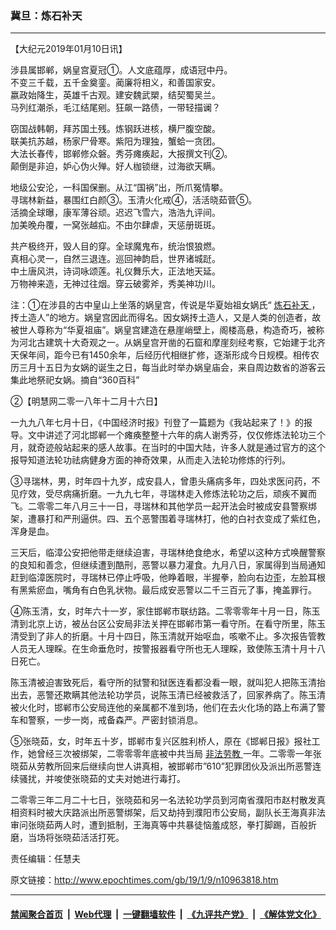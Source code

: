 ### 冀旦：炼石补天
------------------------

<p>
 【大纪元2019年01月10日讯】
</p>
<p>
 涉县属邯郸，娲皇宫夏冠①。人文底蕴厚，成语冠中丹。
 <br/>
 不变三千载，五千金奠銮。蔺廉将相义，和善国家安。
 <br/>
 嬴政始降生，英雄千古观。建安魏武槊，结契蜀吴兰。
 <br/>
 马列红潮杀，毛江结尾剜。狂飙一路债，一带轻描谰？
</p>
<p>
 窃国战韩朝，拜苏国土残。炼钢跃进核，横尸腹空酸。
 <br/>
 联美抗苏越，杨家尸骨寒。紫阳为理独，蟹蛤一贪团。
 <br/>
 大法长春传，邯郸修众磐。秀芬瘫痪起，大报撰文刊②。
 <br/>
 颠倒是非迫，妒心伪火殚。好人枷锁继，过海欲天瞒。
</p>
<p>
 地级公安沦，一科国保删。从江“国祸”出，所爪冤情攀。
 <br/>
 寻瑞林新益，暴围红白颜③。玉清火化戒④，活活晓茹菅⑤。
 <br/>
 活摘全球曝，康军薄谷顽。迟迟飞雪六，浩浩九评间。
 <br/>
 加美晚舟覆，一窝张越疝。不由尔肆虐，天惩册斑斑。
</p>
<p>
 共产极终开，毁人目的穿。全球魔鬼布，统治恨狼燃。
 <br/>
 真相心灵一，自然三退连。巡回神韵启，世界诸城跹。
 <br/>
 中土唐风洪，诗词咏颂莲。礼仪舞乐大，正法地天延。
 <br/>
 万物神来造，无神过往烟。穿云破雾斧，秀美神功川。
</p>
<p>
 注：①在涉县的古中皇山上坐落的娲皇宫，传说是华夏始祖女娲氏“
 <a href="http://www.epochtimes.com/gb/tag/%E7%82%BC%E7%9F%B3%E8%A1%A5%E5%A4%A9.html">
  炼石补天
 </a>
 ，抟土造人”的地方。娲皇宫因此而得名。因女娲抟土造人，又是人类的创造者，故被世人尊称为“华夏祖庙”。娲皇宫建造在悬崖峭壁上，阁楼高悬，构造奇巧，被称为河北古建筑十大奇观之一。从娲皇宫开凿的石窟和摩崖刻经考察，它始建于北齐天保年间，距今已有1450余年，后经历代相继扩修，逐渐形成今日规模。相传农历三月十五日为女娲的诞生之日，每当此时举办娲皇庙会，来自周边数省的游客云集此地祭祀女娲。摘自“360百科”
</p>
<p>
 ②【明慧网二零一八年十二月十六日】
</p>
<p>
 一九九八年七月十日，《中国经济时报》刊登了一篇题为《我站起来了！》的报导。文中讲述了河北邯郸一个瘫痪整整十六年的病人谢秀芬，仅仅修炼法轮功三个月，就奇迹般站起来的感人故事。在当时的中国大陆，许多人就是通过官方的这个报导知道法轮功祛病健身方面的神奇效果，从而走入法轮功修炼的行列。
</p>
<p>
 ③寻瑞林，男，时年四十九岁，成安县人，曾患头痛病多年，四处求医问药，不见疗效，受尽病痛折磨。一九九七年，寻瑞林走入修炼法轮功之后，顽疾不翼而飞。二零零二年八月三十一日，寻瑞林和其他学员一起开法会时被成安县警察绑架，遭暴打和严刑逼供。四、五个恶警围着寻瑞林打，他的白衬衣变成了紫红色，浑身是血。
</p>
<p>
 三天后，临漳公安把他带走继续迫害，寻瑞林绝食绝水，希望以这种方式唤醒警察的良知和善念，但继续遭到酷刑，恶警以暴力灌食。九月八日，家属得到当局通知赶到临漳医院时，寻瑞林已停止呼吸，他睁着眼，半握拳，脸向右边歪，左脸耳根有黑紫瘀血，嘴角有白色乳状物。最后成安恶警以二千三百元了事，掩盖罪行。
</p>
<p>
 ④陈玉清，女，时年六十一岁，家住邯郸市联纺路。二零零零年十月一日，陈玉清到北京上访，被丛台区公安局非法关押在邯郸市第一看守所。在看守所里，陈玉清受到了非人的折磨。十月十四日，陈玉清就开始呕血，咳嗽不止。多次报告管教人员无人理睬。在生命垂危时，按警报器看守所也无人理睬，致使陈玉清十月十八日死亡。
</p>
<p>
 陈玉清被迫害致死后，看守所的狱警和狱医连看都没看一眼，就叫犯人把陈玉清抬出去，恶警还欺瞒其他法轮功学员，说陈玉清已经被救活了，回家养病了。陈玉清被火化时，邯郸市公安局连他的亲属都不准到场，他们在去火化场的路上布满了警车和警察，一步一岗，戒备森严。严密封锁消息。
</p>
<p>
 ⑤张晓茹，女，时年五十岁，邯郸市复兴区胜利桥人，原在《邯郸日报》报社工作，她曾经三次被绑架，二零零零年底被中共当局
 <a href="http://www.epochtimes.com/gb/tag/%E9%9D%9E%E6%B3%95%E5%8A%B3%E6%95%99.html">
  非法劳教
 </a>
 一年。二零零一年张晓茹从劳教所回来后继续向世人讲真相，被邯郸市”610”犯罪团伙及派出所恶警连续骚扰，并唆使张晓茹的丈夫对她进行毒打。
</p>
<p>
 二零零三年二月二十七日，张晓茹和另一名法轮功学员到河南省濮阳市赵村散发真相资料时被大庆路派出所恶警绑架，后又劫持到濮阳市公安局，副队长王海真非法审问张晓茹两人时，遭到抵制，王海真等中共暴徒恼羞成怒，拳打脚踢，百般折磨，当场将张晓茹活活打死。
</p>
<p>
 责任编辑：任慧夫
</p>

原文链接：http://www.epochtimes.com/gb/19/1/9/n10963818.htm


------------------------
#### [禁闻聚合首页](https://github.com/gfw-breaker/banned-news/blob/master/README.md) &nbsp;|&nbsp; [Web代理](https://github.com/gfw-breaker/open-proxy/blob/master/README.md) &nbsp;|&nbsp; [一键翻墙软件](https://github.com/gfw-breaker/nogfw/blob/master/README.md) &nbsp;|&nbsp; [《九评共产党》](https://github.com/gfw-breaker/9ping.md/blob/master/README.md#九评之一评共产党是什么) &nbsp;|&nbsp; [《解体党文化》](https://github.com/gfw-breaker/jtdwh.md/blob/master/README.md#绪论)
